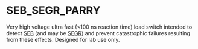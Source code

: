 # SEB_SEGR_PARRY

Very high voltage ultra fast (<100 ns reaction time) load switch intended to detect [SEB](https://www.jedec.org/standards-documents/dictionary/terms/single-event-burnout-seb) (and may be [SEGR](https://www.jedec.org/standards-documents/dictionary/terms/single-event-gate-rupture-segr)) and prevent catastrophic failures resulting from these effects. Designed for lab use only.
